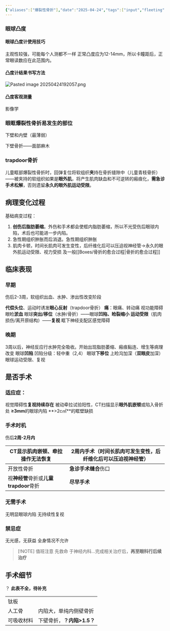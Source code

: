 ```yaml
---
{"aliases":["爆裂性骨折"],"date":"2025-04-24","tags":["input","fleeting"],"project":"眼科临床","modified":["2025-06-30","2025-05-25","2025-05-24","2025-05-21"],"memorize":false,"dg-publish":true,"permalink":"/Boxes/爆裂性骨折/","dgPassFrontmatter":true}
---
```


### 眼球凸度
#### 眼球凸度计使用技巧
主观性较强，可能每个人测都不一样
正常凸度应为12-14mm，所以卡瞳距后，正常眼读数应在此范围内。
#### 凸度计结果书写方法
![Pasted image 20250424192057.png](/img/user/Boxes/Attachments/Pasted%20image%2020250424192057.png)
#### 凸度客观测量
影像学

### 眼眶爆裂性骨折易发生的部位
下壁和内壁（最薄弱）

下壁骨折——面部麻木

### trapdoor骨折
儿童眶部爆裂性骨折时，回弹复位将软组织**夹**持在骨折缝隙中（儿童青枝骨折）
——被夹持的软组织如果是**眼外肌**，将产生肌肉缺血和不可逆转的瘢痕化，**需急诊手术松解**，否则遗留**永久的眼外肌运动受限**。

## 病理变化过程
基础病变过程：
1. **创伤后脂肪萎缩**。外伤和手术都会使框内脂肪萎缩，所以不光受伤后眼球内陷，术后也可能进一步内陷。
2. 急性期组织肿胀而后消退。急性期组织肿胀
3. 肌肉卡顿，时间长肌肉可发生变性，后纤维化后可以压迫视神经管→永久的眼外肌运动受限、视力受损
及一般[[Boxes/骨折的愈合过程\|骨折的愈合过程]]

## 临床表现

### 早期
伤后2-3周，软组织出血、水肿、渗出性改变阶段

**代偿头位**、运动时诱发**眼心反射**（trapdoor骨折）
**痛**：眼痛、转动痛
视功能障碍
眼睑**淤血**
眼球**突出/移位**（水肿/骨折）——眼球**凹陷、睑裂缩小**
**运动受限**（肌肉损伤/离开原结构）——**复视**
眶下神经支配区感觉障碍

### 晚期
3周以后，神经反应行水肿完全吸收。开始出现脂肪萎缩、瘢痕黏连、增生等病理改变
眼球**凹陷**
	凹陷分级：轻中重（2,4）
眼球**下移位**
上睑沟加深（**双眼皮**加深）
眼球运动受限、复视

## 是否手术
### 适应症：
视觉障碍性**复视持续存在**
被动牵拉试验阳性，CT扫描显示**眼外肌嵌顿**或陷入骨折处
**≥3mm**的眼球内陷
**\>2c㎡**的眶壁缺损

### 手术时机
伤后**2周-2月内**

| CT显示**肌肉嵌顿**、牵拉操作无法恢复       | **2周内**手术（时间长肌肉可发生变性，后纤维化后可以压迫视神经管） |
| --------------------------- | ----------------------------------- |
| 开放性骨折                       | **急诊手术缝合**伤口                        |
| 视**神经管**骨折或**儿童trapdoor**骨折 | **尽早手术**                            |

### 无需手术
无明显眼球内陷
无持续性复视

### 禁忌症
无光感，无获益
全身情况不允许

> [!NOTE] 值班注意
> 先救命
> 于神经内科...完成相关治疗后，**再至眼科行后续治疗**
> 

## 手术细节

？ **此表不全，待补充**

|        |                   |
| ------ | ----------------- |
| 钛板<br> |                   |
| 人工骨    | 内陷大，单纯内侧壁骨折       |
| 可吸收材料  | 下壁骨折，**？内陷>1.5？** |
